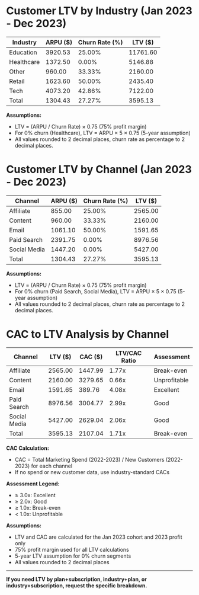 # Customer LTV by Industry (Jan 2023 - Dec 2023)

| Industry     | ARPU ($) | Churn Rate (%) | LTV ($)   |
|--------------|----------|----------------|-----------|
| Education    | 3920.53  | 25.00%         | 11761.60  |
| Healthcare   | 1372.50  | 0.00%          | 5146.88   |
| Other        | 960.00   | 33.33%         | 2160.00   |
| Retail       | 1623.60  | 50.00%         | 2435.40   |
| Tech         | 4073.20  | 42.86%         | 7122.00   |
| Total        | 1304.43  | 27.27%         | 3595.13   |

**Assumptions:**
- LTV = (ARPU / Churn Rate) × 0.75 (75% profit margin)
- For 0% churn (Healthcare), LTV = ARPU × 5 × 0.75 (5-year assumption)
- All values rounded to 2 decimal places, churn rate as percentage to 2 decimal places.

# Customer LTV by Channel (Jan 2023 - Dec 2023)

| Channel       | ARPU ($) | Churn Rate (%) | LTV ($)   |
|---------------|----------|----------------|-----------|
| Affiliate     | 855.00   | 25.00%         | 2565.00   |
| Content       | 960.00   | 33.33%         | 2160.00   |
| Email         | 1061.10  | 50.00%         | 1591.65   |
| Paid Search   | 2391.75  | 0.00%          | 8976.56   |
| Social Media  | 1447.20  | 0.00%          | 5427.00   |
| Total         | 1304.43  | 27.27%         | 3595.13   |

**Assumptions:**
- LTV = (ARPU / Churn Rate) × 0.75 (75% profit margin)
- For 0% churn (Paid Search, Social Media), LTV = ARPU × 5 × 0.75 (5-year assumption)
- All values rounded to 2 decimal places, churn rate as percentage to 2 decimal places.

# CAC to LTV Analysis by Channel

| Channel       | LTV ($)   | CAC ($) | LTV/CAC Ratio | Assessment   |
|---------------|-----------|---------|---------------|--------------|
| Affiliate     | 2565.00   | 1447.99 | 1.77x         | Break-even   |
| Content       | 2160.00   | 3279.65 | 0.66x         | Unprofitable |
| Email         | 1591.65   | 389.76  | 4.08x         | Excellent    |
| Paid Search   | 8976.56   | 3004.77 | 2.99x         | Good         |
| Social Media  | 5427.00   | 2629.04 | 2.06x         | Good         |
| Total         | 3595.13   | 2107.04 | 1.71x         | Break-even   |

**CAC Calculation:**
- CAC = Total Marketing Spend (2022-2023) / New Customers (2022-2023) for each channel
- If no spend or new customer data, use industry-standard CACs

**Assessment Legend:**
- ≥ 3.0x: Excellent
- ≥ 2.0x: Good
- ≥ 1.0x: Break-even
- < 1.0x: Unprofitable

**Assumptions:**
- LTV and CAC are calculated for the Jan 2023 cohort and 2023 profit only
- 75% profit margin used for all LTV calculations
- 5-year LTV assumption for 0% churn segments
- All values rounded to 2 decimal places

---
**If you need LTV by plan+subscription, industry+plan, or industry+subscription, request the specific breakdown.**